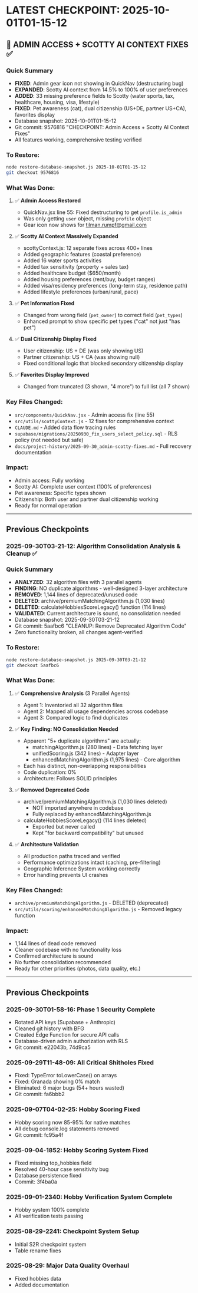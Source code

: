 # LATEST CHECKPOINT: 2025-10-01T01-15-12

## 🔧 ADMIN ACCESS + SCOTTY AI CONTEXT FIXES ✅

### Quick Summary
- **FIXED**: Admin gear icon not showing in QuickNav (destructuring bug)
- **EXPANDED**: Scotty AI context from 14.5% to 100% of user preferences
- **ADDED**: 33 missing preference fields to Scotty (water sports, tax, healthcare, housing, visa, lifestyle)
- **FIXED**: Pet awareness (cat), dual citizenship (US+DE, partner US+CA), favorites display
- Database snapshot: 2025-10-01T01-15-12
- Git commit: 9576816 "CHECKPOINT: Admin Access + Scotty AI Context Fixes"
- All features working, comprehensive testing verified

### To Restore:
```bash
node restore-database-snapshot.js 2025-10-01T01-15-12
git checkout 9576816
```

### What Was Done:
1. ✅ **Admin Access Restored**
   - QuickNav.jsx line 55: Fixed destructuring to get `profile.is_admin`
   - Was only getting `user` object, missing `profile` object
   - Gear icon now shows for tilman.rumpf@gmail.com

2. ✅ **Scotty AI Context Massively Expanded**
   - scottyContext.js: 12 separate fixes across 400+ lines
   - Added geographic features (coastal preference)
   - Added 16 water sports activities
   - Added tax sensitivity (property + sales tax)
   - Added healthcare budget ($650/month)
   - Added housing preferences (rent/buy, budget ranges)
   - Added visa/residency preferences (long-term stay, residence path)
   - Added lifestyle preferences (urban/rural, pace)

3. ✅ **Pet Information Fixed**
   - Changed from wrong field (`pet_owner`) to correct field (`pet_types`)
   - Enhanced prompt to show specific pet types ("cat" not just "has pet")

4. ✅ **Dual Citizenship Display Fixed**
   - User citizenship: US + DE (was only showing US)
   - Partner citizenship: US + CA (was showing null)
   - Fixed conditional logic that blocked secondary citizenship display

5. ✅ **Favorites Display Improved**
   - Changed from truncated (3 shown, "4 more") to full list (all 7 shown)

### Key Files Changed:
- `src/components/QuickNav.jsx` - Admin access fix (line 55)
- `src/utils/scottyContext.js` - 12 fixes for comprehensive context
- `CLAUDE.md` - Added data flow tracing rules
- `supabase/migrations/20250930_fix_users_select_policy.sql` - RLS policy (not needed but safe)
- `docs/project-history/2025-09-30_admin-scotty-fixes.md` - Full recovery documentation

### Impact:
- Admin access: Fully working
- Scotty AI: Complete user context (100% of preferences)
- Pet awareness: Specific types shown
- Citizenship: Both user and partner dual citizenship working
- Ready for normal operation

---

## Previous Checkpoints

### 2025-09-30T03-21-12: Algorithm Consolidation Analysis & Cleanup ✅

### Quick Summary
- **ANALYZED**: 32 algorithm files with 3 parallel agents
- **FINDING**: NO duplicate algorithms - well-designed 3-layer architecture
- **REMOVED**: 1,144 lines of deprecated/unused code
- **DELETED**: archive/premiumMatchingAlgorithm.js (1,030 lines)
- **DELETED**: calculateHobbiesScoreLegacy() function (114 lines)
- **VALIDATED**: Current architecture is sound, no consolidation needed
- Database snapshot: 2025-09-30T03-21-12
- Git commit: 5aafbc6 "CLEANUP: Remove Deprecated Algorithm Code"
- Zero functionality broken, all changes agent-verified

### To Restore:
```bash
node restore-database-snapshot.js 2025-09-30T03-21-12
git checkout 5aafbc6
```

### What Was Done:
1. ✅ **Comprehensive Analysis** (3 Parallel Agents)
   - Agent 1: Inventoried all 32 algorithm files
   - Agent 2: Mapped all usage dependencies across codebase
   - Agent 3: Compared logic to find duplicates

2. ✅ **Key Finding: NO Consolidation Needed**
   - Apparent "5+ duplicate algorithms" are actually:
     - matchingAlgorithm.js (280 lines) - Data fetching layer
     - unifiedScoring.js (342 lines) - Adapter layer
     - enhancedMatchingAlgorithm.js (1,975 lines) - Core algorithm
   - Each has distinct, non-overlapping responsibilities
   - Code duplication: 0%
   - Architecture: Follows SOLID principles

3. ✅ **Removed Deprecated Code**
   - archive/premiumMatchingAlgorithm.js (1,030 lines deleted)
     - NOT imported anywhere in codebase
     - Fully replaced by enhancedMatchingAlgorithm.js
   - calculateHobbiesScoreLegacy() (114 lines deleted)
     - Exported but never called
     - Kept "for backward compatibility" but unused

4. ✅ **Architecture Validation**
   - All production paths traced and verified
   - Performance optimizations intact (caching, pre-filtering)
   - Geographic Inference System working correctly
   - Error handling prevents UI crashes

### Key Files Changed:
- `archive/premiumMatchingAlgorithm.js` - DELETED (deprecated)
- `src/utils/scoring/enhancedMatchingAlgorithm.js` - Removed legacy function

### Impact:
- 1,144 lines of dead code removed
- Cleaner codebase with no functionality loss
- Confirmed architecture is sound
- No further consolidation recommended
- Ready for other priorities (photos, data quality, etc.)

---

## Previous Checkpoints

### 2025-09-30T01-58-16: Phase 1 Security Complete
- Rotated API keys (Supabase + Anthropic)
- Cleaned git history with BFG
- Created Edge Function for secure API calls
- Database-driven admin authorization with RLS
- Git commit: e22043b, 74d9ca5

### 2025-09-29T11-48-09: All Critical Shitholes Fixed
- Fixed: TypeError toLowerCase() on arrays
- Fixed: Granada showing 0% match
- Eliminated: 6 major bugs (54+ hours wasted)
- Git commit: fa6bbb2

### 2025-09-07T04-02-25: Hobby Scoring Fixed
- Hobby scoring now 85-95% for native matches
- All debug console.log statements removed
- Git commit: fc95a4f

### 2025-09-04-1852: Hobby Scoring System Fixed
- Fixed missing top_hobbies field
- Resolved 40-hour case sensitivity bug
- Database persistence fixed
- Commit: 3f4ba0a

### 2025-09-01-2340: Hobby Verification System Complete
- Hobby system 100% complete
- All verification tests passing

### 2025-08-29-2241: Checkpoint System Setup
- Initial S2R checkpoint system
- Table rename fixes

### 2025-08-29: Major Data Quality Overhaul
- Fixed hobbies data
- Added documentation